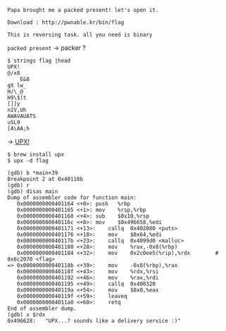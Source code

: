 ```
Papa brought me a packed present! let's open it.

Download : http://pwnable.kr/bin/flag

This is reversing task. all you need is binary
```


```packed present``` -> packer ?

```
$ strings flag |head
UPX!
@/x8
    E&8
gX lw_
H/\_@
H9\$(t
[]]y
nIV,Uh
AWAVAUATS
uSL9
[A\AA;h
```

-> [UPX!](https://upx.github.io/)


```
$ brew install upx
$ upx -d flag
```

```
(gdb) b *main+39
Breakpoint 2 at 0x40118b
(gdb) r
(gdb) disas main
Dump of assembler code for function main:
   0x0000000000401164 <+0>:	push   %rbp
   0x0000000000401165 <+1>:	mov    %rsp,%rbp
   0x0000000000401168 <+4>:	sub    $0x10,%rsp
   0x000000000040116c <+8>:	mov    $0x496658,%edi
   0x0000000000401171 <+13>:	callq  0x402080 <puts>
   0x0000000000401176 <+18>:	mov    $0x64,%edi
   0x000000000040117b <+23>:	callq  0x4099d0 <malloc>
   0x0000000000401180 <+28>:	mov    %rax,-0x8(%rbp)
   0x0000000000401184 <+32>:	mov    0x2c0ee5(%rip),%rdx        # 0x6c2070 <flag>
=> 0x000000000040118b <+39>:	mov    -0x8(%rbp),%rax
   0x000000000040118f <+43>:	mov    %rdx,%rsi
   0x0000000000401192 <+46>:	mov    %rax,%rdi
   0x0000000000401195 <+49>:	callq  0x400320
   0x000000000040119a <+54>:	mov    $0x0,%eax
   0x000000000040119f <+59>:	leaveq
   0x00000000004011a0 <+60>:	retq   
End of assembler dump.
(gdb) x $rdx
0x496628:	"UPX...? sounds like a delivery service :)"

```
